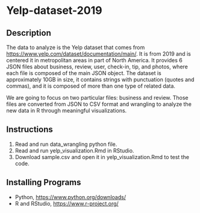 # Yelp-dataset-2019

## Description

The data to analyze is the Yelp dataset that comes from https://www.yelp.com/dataset/documentation/main/. It is from 2019 and is centered it in metropolitan areas in part of North America. It provides 6 JSON files about business, review, user, check-in, tip, and photos, where each file is composed of the main JSON object. The dataset is approximately 10GB in size, it contains strings with punctuation (quotes and commas), and it is composed of more than one type of related data.

We are going to focus on two particular files: business and review. Those files are converted from JSON to CSV format and wrangling to analyze the new data in R through meaningful visualizations.

## Instructions

1. Read and run data_wrangling python file. 
2. Read and run yelp_visualization.Rmd in RStudio. 
3. Download sample.csv and open it in yelp_visualization.Rmd to test the code.


## Installing Programs

- Python, https://www.python.org/downloads/
- R and RStudio, https://www.r-project.org/





